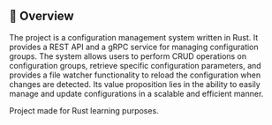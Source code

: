 ## 📍 Overview

The project is a configuration management system written in Rust. It provides a REST API and a gRPC service for managing configuration groups. The system allows users to perform CRUD operations on configuration groups, retrieve specific configuration parameters, and provides a file watcher functionality to reload the configuration when changes are detected. Its value proposition lies in the ability to easily manage and update configurations in a scalable and efficient manner.

Project made for Rust learning purposes.
